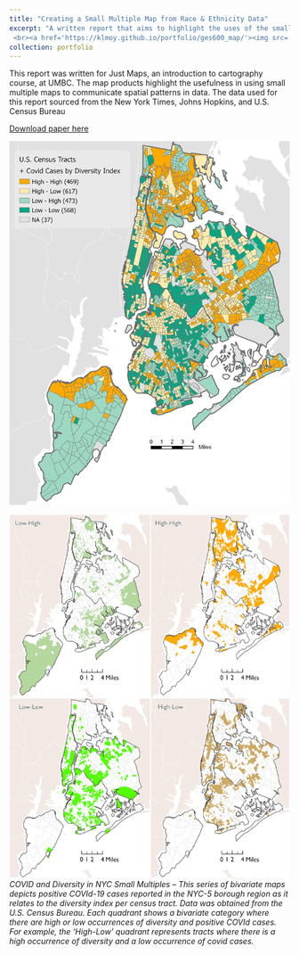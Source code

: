 ```yaml
---
title: "Creating a Small Multiple Map from Race & Ethnicity Data"
excerpt: "A written report that aims to highlight the uses of the small multiples principle using COVId-19 data in NYC.
 <br><a href='https://klmoy.github.io/portfolio/ges600_map/'><img src='/images/small_multiples_500px.jpg'></a>"
collection: portfolio
---
```

<p>This report was written for Just Maps, an introduction to cartography course, at UMBC. The map products highlight the usefulness in using small multiple maps to communicate spatial patterns in data. The data used for this report sourced from the New York Times, Johns Hopkins, and U.S. Census Bureau</p>

[Download paper here](https://github.com/klmoy/klmoy.github.io/blob/master/files/Moy_assignmentNine.pdf)

![Bivariate map](/images/covid_idx_bivariate.jpg "Bivariate map")



![Small multiples](/images/idx_by_covid_small_multiples.jpg "Small multiples")
*COVID and Diversity in NYC Small Multiples – This series of bivariate maps depicts positive COVId-19 cases reported in the NYC-5 borough region as it relates to the diversity index per census tract. Data was obtained from the U.S. Census Bureau. Each quadrant shows a bivariate category where there are high or low occurrences of diversity and positive COVId cases. For example, the ‘High-Low’ quadrant represents tracts where there is a high occurrence of diversity and a low occurrence of covid cases.*
